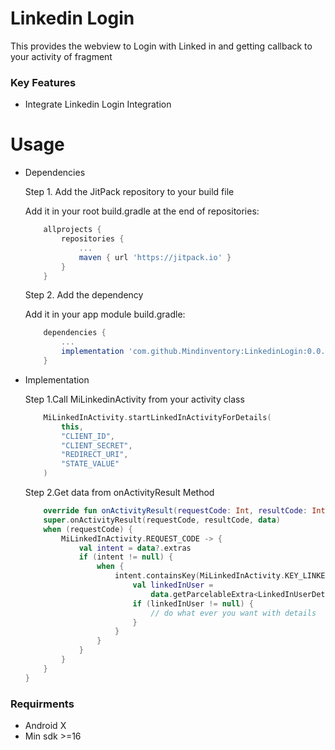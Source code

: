 # Linkedin Login 

This provides the webview to Login with Linked in and getting callback to your activity of fragment

### Key Features

* Integrate Linkedin Login Integration  

# Usage

* Dependencies

    Step 1. Add the JitPack repository to your build file
    
    Add it in your root build.gradle at the end of repositories:

    ```groovy
	    allprojects {
		    repositories {
			    ...
			    maven { url 'https://jitpack.io' }
		    }
	    }
    ``` 

    Step 2. Add the dependency
    
    Add it in your app module build.gradle:
    
    ```groovy
        dependencies {
            ...
            implementation 'com.github.Mindinventory:LinkedinLogin:0.0.1'
        }
    ``` 
    
    
* Implementation

    Step 1.Call MiLinkedinActivity from your activity class
    
    ```kotlin
        MiLinkedInActivity.startLinkedInActivityForDetails(
            this,
            "CLIENT_ID",
            "CLIENT_SECRET",
            "REDIRECT_URI",
            "STATE_VALUE"
        )
    ```
    Step 2.Get data from onActivityResult Method
    
    ```kotlin
        override fun onActivityResult(requestCode: Int, resultCode: Int, data: Intent?) {
        super.onActivityResult(requestCode, resultCode, data)
        when (requestCode) {
            MiLinkedInActivity.REQUEST_CODE -> {
                val intent = data?.extras
                if (intent != null) {
                    when {
                        intent.containsKey(MiLinkedInActivity.KEY_LINKEDIN_DETAIL_DATA) -> {
                            val linkedInUser =
                                data.getParcelableExtra<LinkedInUserDetails>(MiLinkedInActivity.KEY_LINKEDIN_DETAIL_DATA)
                            if (linkedInUser != null) {
                                // do what ever you want with details
                            }
                        }
                    }
                }
            }
        }
    }
    
   ```
### Requirments   

* Android X
* Min sdk >=16
    


